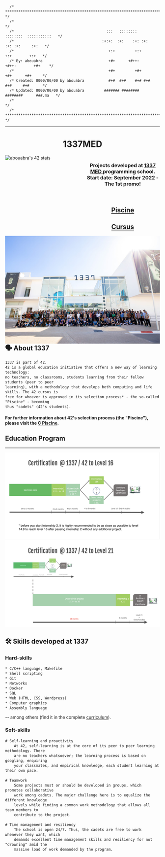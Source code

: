 ```
  /* ********************************************************************************* */
  /*                                                                                   */
  /*                                  	      :::   ::::::::   ::::::::  :::::::::::   */ 
  /*                                        :+:+:  :+:    :+: :+:    :+: :+:     :+:   */ 
  /*                                           +:+         +:+        +:+        +:+   */ 
  /* By: abouabra                              +#+      +#++:      +#++:        +#+    */ 
  /*                                           +#+         +#+        +#+      +#+     */ 
  /* Created: 0000/00/00 by abouabra           #+#  #+#    #+# #+#    #+#     #+#      */ 
  /* Updated: 0000/00/00 by abouabra         ####### ########   ########      ###.ma   */ 
  /*           	                                                                       */ 
  /* ********************************************************************************* */
```

---

<h1 align="center">
	1337MED
</h1>
<div style="display:flex">
	<div style="flex:1;padding-right:10px;">
	     <a href="https://github.com/oakoudad/badge42"><img align="left" src="https://badge.mediaplus.ma/darkblue/abouabra" alt="abouabra's 42 stats" /></a>
	</div>
	<div style="flex:1;padding-left:10px;">
		<h3 align="center">
			<b>Projects developed at <a href="https://www.1337.ma/">1337 MED </a> programming school.</b><br>
			Start date: September 2022 - The 1st promo!
		</h3><br>
		<h2 align="center">
			<a href="https://github.com/abouabra/1337-journey/tree/master/Piscine%202022MED">Piscine</a>
		</h2>
		<h2 align="center" style="display:flex;flex-direction:column;align-items:center;">
			<a href="https://github.com/abouabra/1337-journey/tree/master/42%20cursus">Cursus</a>
		</h2>
	</div>
	</a><br><br><br></a><br>
</div>

<div>
	<img align="left" src="https://raw.githubusercontent.com/abouabra/1337-journey/master/imgs/1337MED.jpeg" alt="Holy Graph" /></a><br><br><br><br><br><br><br>
</div>

---
## 🗣️ About 1337
	1337 is part of 42.
	42 is a global education initiative that offers a new way of learning technology:
	no teachers, no classrooms, students learning from their fellow students (peer to peer
	learning), with a methodology that develops both computing and life skills. The 42 cursus is
	free for whoever is approved in its selection process* - the so-called "Piscine" - becoming
	thus "cadets" (42's students).

#### For further information about 42's **selection process** (the "Piscine"), please visit the [C Piscine](https://github.com/abouabra/1337-journey/tree/master/Piscine%202022MED).


## Education Program
----
</p>
<p align="center">  
<img src ="https://raw.githubusercontent.com/abouabra/1337-journey/master/imgs/ROAD-1.png">
<img src ="https://raw.githubusercontent.com/abouabra/1337-journey/master/imgs/ROAD-2.png">
</p>

## 🛠️ Skills developed at 1337

### Hard-skills

	* C/C++ language, Makefile
	* Shell scripting
	* Git
	* Networks
	* Docker
	* SQL
	* Web (HTML, CSS, Wordpress)
	* Computer graphics
	* Assembly language

-- among others (find it in the complete [curriculum](https://github.com/abouabra/1337-journey/tree/master/42%20cursus)).

### Soft-skills

	# Self-learning and proactivity
		At 42, self-learning is at the core of its peer to peer learning methodology. There
		are no teachers whatsoever; the learning process is based on googling, enquiring
		your classmates, and empirical knowledge, each student learning at their own pace.

	# Teamwork
		Some projects must or should be developed in groups, which promotes collaborative
		work among cadets. The major challenge here is to equalize the different knowledge
		levels while finding a common work methodology that allows all team members to
		contribute to the project.

	# Time management and resiliency
		The school is open 24/7. Thus, the cadets are free to work whenever they want, which
		demands excellent time management skills and resiliency for not "drowning" amid the
		massive load of work demanded by the program.




<!--
## 🌌 42's galaxy (curriculum)

**42cursus** comprises two groups of projects: the first one being known as _"inner circle"_ and the second one, _"outer treks"_ - due to the **Holy Graph** layout (see image below).

The **inner circle** is the basic curriculum, with all projects being mandatory to attain level 7 - which is the minimum level required for activities such as internships and interchange.

The **outer treks** is a collection of diverse project trails in subjects ranging from operational systems to web development which allows cadets to specialize on whatever subject they prefer.

![42's galaxy](https://github.com/achrafelkhnissi/1337/blob/master/Piscine-2021/imgs/Screen%20Shot%202021-12-07%20at%203.31.58%20AM.png)

The table below presents the cursus curriculum in the chronological order in which it was (or is to be) completed by me - projects order and corresponding attained level may vary among students.

### Inner Circle (basic curriculum)

|CIRCLE	|PROJECT							|TECHNOLOGY				|EXPERIENCE		|STATUS						|ATTAINED LEVEL	|
|:-:	|:--								|:--					|--:			|:-:						|:--			|
|00		|[Libft](https://github.com/achrafelkhnissi/1337/tree/master/42curses/libft)|C						|462 XP			|![Project Score - Libft](https://badge42.herokuapp.com/api/project/ael-khni/Libft)	|level 1 - 6%	|
|01		|[get_next_line](https://github.com/achrafelkhnissi/1337/tree/master/42curses/get_next_line)|C						|882 XP			|![Project Score - get_next_line](https://badge42.herokuapp.com/api/project/ael-khni/get_next_line)	|level 1 - 57%	|
|02		|[ft_printf](https://github.com/achrafelkhnissi/1337/tree/master/42curses/ft_printf)|C						|882 XP			|![Project Score - ft_printf](https://badge42.herokuapp.com/api/project/ael-khni/ft_printf)	|level 1 - 98%	|
|03		|[born2beroot](https://github.com/achrafelkhnissi/1337/tree/master/42curses/Born2beRoot)			|Sysadmin				|577 XP			|![Project Score - netwhat](https://badge42.herokuapp.com/api/project/ael-khni/tree/master/born2beroot)	|level - %	|

-->
